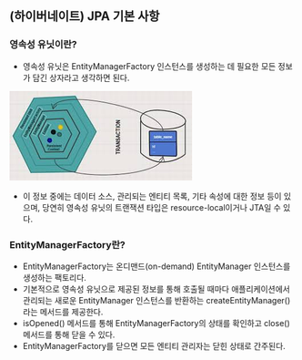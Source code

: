 ## (하이버네이트) JPA 기본 사항


### 영속성 유닛이란?
- 영속성 유닛은 EntityManagerFactory 인스턴스를 생성하는 데 필요한 모든 정보가 담긴 상자라고 생각하면 된다.

![image_1.jpeg](image_1.jpeg)

- 이 정보 중에는 데이터 소스, 관리되는 엔티티 목록, 기타 속성에 대한 정보 등이 있으며, 당연히 영속성 유닛의 트랜잭션 타입은 resource-local이거나 JTA일 수 있다.


### EntityManagerFactory란?
- EntityManagerFactory는 온디맨드(on-demand) EntityManager 인스턴스를 생성하는 팩토리다.
- 기본적으로 영속성 유닛으로 제공된 정보를 통해 호출될 때마다 애플리케이션에서 관리되는 새로운 EntityManager 인스턴스를 반환하는 createEntityManager()라는 메서드를 제공한다.
- isOpened() 메서드를 통해 EntityManagerFactory의 상태를 확인하고 close() 메서드를 통해 닫을 수 있다.
- EntityManagerFactory를 닫으면 모든 엔티티 관리자는 닫힌 상태로 간주된다.
